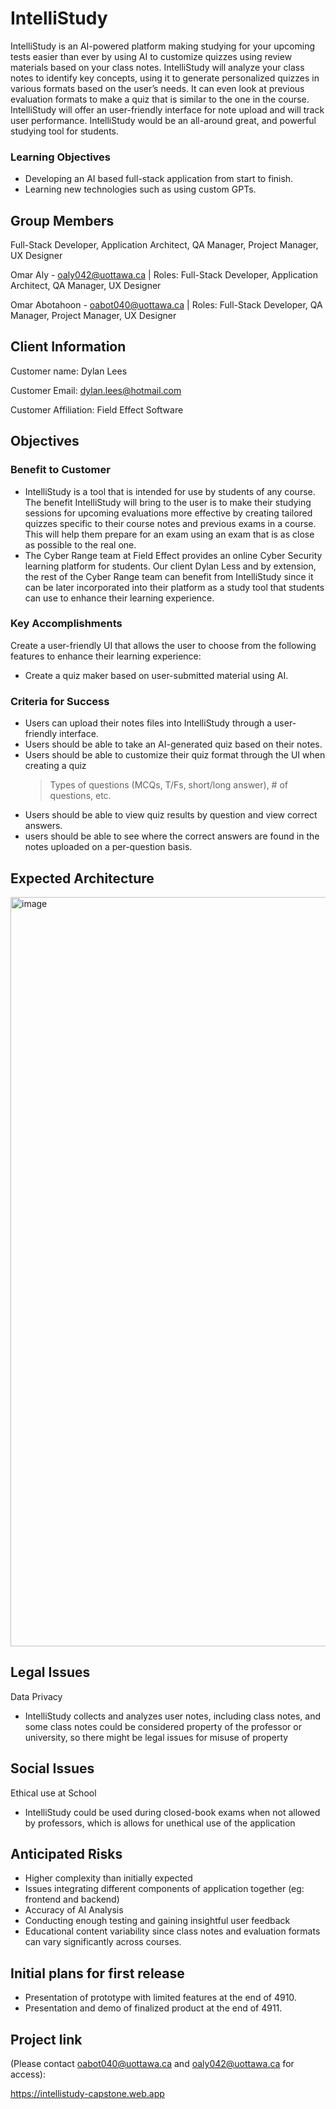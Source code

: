 # IntelliStudy

IntelliStudy is an AI-powered platform making studying for your upcoming tests easier than ever by using AI to customize quizzes using review materials based on your class notes. IntelliStudy will analyze your class notes to identify key concepts, using it to generate personalized quizzes in various formats based on the user’s needs. It can even look at previous evaluation formats to make a quiz that is similar to the one in the course. IntelliStudy will offer an user-friendly interface for note upload and will track user performance. IntelliStudy would be an all-around great, and powerful studying tool for students.

### Learning Objectives

- Developing an AI based full-stack application from start to finish.
- Learning new technologies such as using custom GPTs.

## Group Members

Full-Stack Developer, Application Architect, QA Manager, Project Manager, UX Designer

Omar Aly - [oaly042@uottawa.ca](mailto:oaly042@uottawa.ca) | Roles: Full-Stack Developer, Application Architect, QA Manager, UX Designer

Omar Abotahoon - oabot040@uottawa.ca | Roles: Full-Stack Developer, QA Manager, Project Manager, UX Designer

## Client Information

Customer name: Dylan Lees

Customer Email: dylan.lees@hotmail.com

Customer Affiliation: Field Effect Software

## Objectives

### Benefit to Customer

- IntelliStudy is a tool that is intended for use by students of any course. The benefit IntelliStudy will bring to the user is to make their studying sessions for upcoming evaluations more effective by creating tailored quizzes specific to their course notes and previous exams in a course. This will help them prepare for an exam using an exam that is as close as possible to the real one.
- The Cyber Range team at Field Effect provides an online Cyber Security learning platform for students. Our client Dylan Less and by extension, the rest of the Cyber Range team can benefit from IntelliStudy since it can be later incorporated into their platform as a study tool that students can use to enhance their learning experience.

### Key Accomplishments

Create a user-friendly UI that allows the user to choose from the following features to enhance their learning experience:

- Create a quiz maker based on user-submitted material using AI.

### Criteria for Success

- Users can upload their notes files into IntelliStudy through a user-friendly interface.
- Users should be able to take an AI-generated quiz based on their notes.
- Users should be able to customize their quiz format through the UI when creating a quiz
  > Types of questions (MCQs, T/Fs, short/long answer), # of questions, etc.
- Users should be able to view quiz results by question and view correct answers.
- users should be able to see where the correct answers are found in the notes uploaded on a per-question basis.

## Expected Architecture

<img width="1199" alt="image" src="https://github.com/user-attachments/assets/87107dda-1c2c-4543-b518-b1c288217002">

## Legal Issues

Data Privacy

- IntelliStudy collects and analyzes user notes, including class notes, and some class notes could be considered property of the professor or university, so there might be legal issues for misuse of property

## Social Issues

Ethical use at School

- IntelliStudy could be used during closed-book exams when not allowed by professors, which is allows for unethical use of the application

## Anticipated Risks

- Higher complexity than initially expected
- Issues integrating different components of application together (eg: frontend and backend)
- Accuracy of AI Analysis
- Conducting enough testing and gaining insightful user feedback
- Educational content variability since class notes and evaluation formats can vary significantly across courses.

## Initial plans for first release

- Presentation of prototype with limited features at the end of 4910.
- Presentation and demo of finalized product at the end of 4911.

## Project link

(Please contact oabot040@uottawa.ca and oaly042@uottawa.ca for access):

https://intellistudy-capstone.web.app
